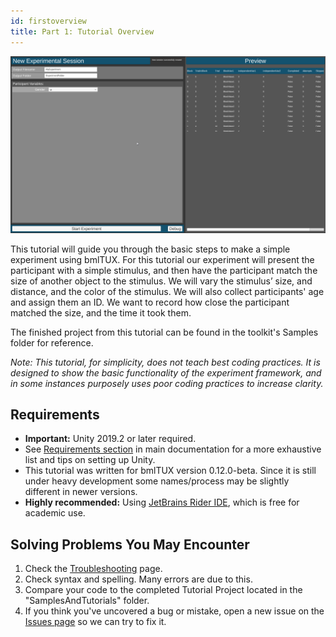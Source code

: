 ```yaml
---
id: firstoverview
title: Part 1: Tutorial Overview
---
```


![overview image](assets/Tutorials/ExperimentalSession.png)

This tutorial will guide you through the basic steps to make a simple experiment using bmlTUX. For this tutorial our experiment will present the participant with a simple stimulus, and then have the participant match the size of another object to the stimulus. We will vary the stimulus’ size, and distance, and the color of the stimulus. We will also collect participants' age and assign them an ID. We want to record how close the participant matched the size, and the time it took them.

The finished project from this tutorial can be found in the toolkit's Samples folder for reference.

_Note: This tutorial, for simplicity, does not teach best coding practices. It is designed to show the basic functionality of the experiment framework, and in some instances purposely uses poor coding practices to increase clarity._

## Requirements
* **Important:** Unity 2019.2 or later required.
* See [Requirements section](Requirements) in main documentation for a more exhaustive list and tips on setting up Unity.
* This tutorial was written for bmlTUX version 0.12.0-beta. Since it is still under heavy development some names/process may be slightly different in newer versions.
* **Highly recommended:** Using [JetBrains Rider IDE](https://www.jetbrains.com/rider/?fromMenu), which is free for academic use.

## Solving Problems You May Encounter
1. Check the [Troubleshooting](Troubleshooting) page.
2. Check syntax and spelling. Many errors are due to this.
3. Compare your code to the completed Tutorial Project located in the "SamplesAndTutorials" folder.
4. If you think you've uncovered a bug or mistake, open a new issue on the [Issues page](https://github.com/BioMotionLab/bmlTux/issues) so we can try to fix it.
